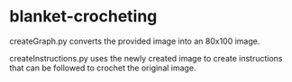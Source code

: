 # blanket-crocheting
createGraph.py converts the provided image into an 80x100 image.

createInstructions.py uses the newly created image to create instructions that can be followed to crochet the original image.
